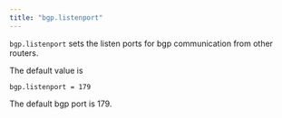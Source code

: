 ```yaml
---
title: "bgp.listenport"
---
```


`bgp.listenport` sets the listen ports for bgp communication from other routers.

The default value is

	bgp.listenport = 179

The default bgp port is 179.
